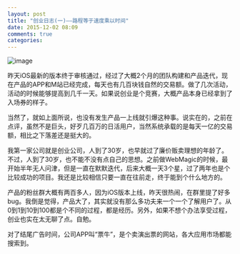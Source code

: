 ```yaml
---
layout: post
title: "创业日志(一)——路程等于速度乘以时间"
date: 2015-12-02 08:09
comments: true
categories: 
---
```


![image](http://7fv9ui.com1.z0.glb.clouddn.com/oscimages/Boy-Alone-on-Long-Road-HD-Wallpapers.jpg)

昨天iOS最新的版本终于审核通过，经过了大概2个月的团队构建和产品迭代，现在产品的APP和M站已经完成，每天也有几百块钱自然的交易额。做了几次活动，活动的时候能够提高到几千一天。如果说创业是个竞赛，大概产品本身已经拿到了入场券的样子。

当然了，就如上面所说，也没有发生产品一上线就引爆这种事。说实在的，之前在点评，虽然不是巨头，好歹几百万的日活用户，当然系统承载的是每天一亿的交易额，相比之下落差还是挺大的。

我第一家公司就是创业公司，人到了30岁，也早就过了廉价贩卖理想的年龄了。不过，人到了30岁，也不能不没有点自己的思想。之前做WebMagic的时候，最开始半年无人问津，但是一直在默默迭代，后来大概一天3个星，过了两年也是个比较成功的项目。我还是比较相信只要一直在往前走，终于能到个什么地方的。

产品的粉丝群大概有两百多人，因为iOS版本上线，昨天很热闹，在群里提了好多bug。我倒是觉得，产品大了，其实就没有那么多功夫来一个一个了解用户了。从0到1到10到100都是个不同的过程，都是经历。另外，如果不想个办法享受过程，创业也实在太无聊了点。自勉。

对了结尾广告时间，公司APP叫“票牛”，是个卖演出票的网站，各大应用市场都能搜索到。